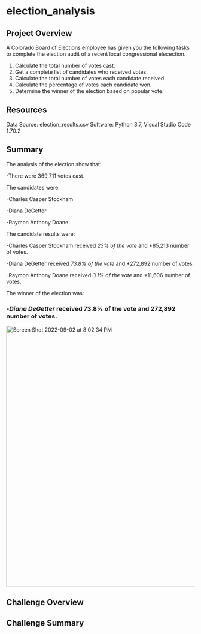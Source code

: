 # election_analysis


## Project Overview
A Colorado Board of Elections employee has given you the following tasks to complete the election audit of a recent local congressional elecection.

1. Calculate the total number of votes cast.
2. Get a complete list of candidates who received votes.
3. Calculate the total number of votes each candidate received.
4. Calculate the percentage of votes each candidate won.
5. Determine the winner of the election based on popular vote.

## Resources
Data Source: election_results.csv
Software: Python 3.7, Visual Studio Code 1.70.2

## Summary
The analysis of the election show that:

-There were 369,711 votes cast. 

The candidates were:

  -Charles Casper Stockham

  -Diana DeGetter
  
  -Raymon Anthony Doane
  
The candidate results were:

  -Charles Casper Stockham received *23% of the vote* and *85,213 number of votes.
  
  -Diana DeGetter received *73.8%  of the vote* and *272,892 number of votes. 
  
  -Raymon Anthony Doane received *3.1% of the vote* and *11,606 number of votes.
  
The winner of the election was:

 ### -*Diana DeGetter* received 73.8% of the vote and 272,892 number of votes.
 
  <img width="696" alt="Screen Shot 2022-09-02 at 8 02 34 PM" src="https://user-images.githubusercontent.com/110702997/188249781-eb499792-f6cb-4753-86f4-04298ba963e4.png">
 
 ## Challenge Overview
 
 ## Challenge Summary
 

